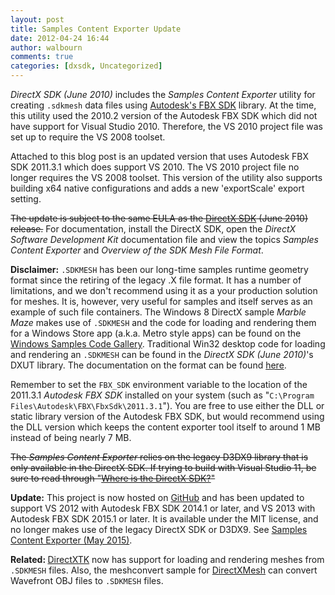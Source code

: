 ```yaml
---
layout: post
title: Samples Content Exporter Update
date: 2012-04-24 16:44
author: walbourn
comments: true
categories: [dxsdk, Uncategorized]
---
```

<p><em>DirectX SDK (June 2010) </em>includes the <em>Samples Content Exporter</em> utility for creating <code>.sdkmesh</code> data files using <a href="http://autodesk.com/fbx">Autodesk's FBX SDK</a> library. At the time, this utility used the 2010.2 version of the Autodesk FBX SDK which did not have support for Visual Studio 2010. Therefore, the VS 2010 project file was set up to require the VS 2008 toolset.</p>
<p>Attached to this blog post is an updated version that uses Autodesk FBX SDK 2011.3.1 which does support VS 2010. The VS 2010 project file no longer requires the VS 2008 toolset. This version of the utility also supports building x64 native configurations and adds a new 'exportScale' export setting.</p>
<p><span style="text-decoration: line-through;">The update is subject to the same EULA as the <a title="DirectX SDK" href="http://msdn.microsoft.com/directx/">DirectX SDK</a> (June 2010) release.</span> For documentation, install the DirectX SDK, open the <em>DirectX Software Development Kit</em> documentation file and view the topics <em>Samples Content Exporter</em> and <em>Overview of the SDK Mesh File Format</em>.</p>
<p><strong>Disclaimer:</strong> <code>.SDKMESH</code> has been our long-time samples runtime geometry format since the retiring of the legacy .X file format. It has a number of limitations, and we don't recommend using it as a your production solution for meshes. It is, however, very useful for samples and itself serves as an example of such file containers. The Windows 8 DirectX sample <em>Marble Maze</em> makes use of <code>.SDKMESH</code> and the code for loading and rendering them for a Windows Store app (a.k.a. Metro style apps) can be found on the <a href="http://code.msdn.microsoft.com/windowsapps/DirectX-Marble-Maze-Game-e4806345/">Windows Samples Code Gallery</a>. Traditional Win32 desktop code for loading and rendering an <code>.SDKMESH</code> can be found in the <em>DirectX SDK (June 2010)</em>'s DXUT library. The documentation on the format can be found <a href="https://directxmesh.codeplex.com/wikipage?title=SDKMesh">here</a>.</p>
<p>Remember to set the <code>FBX_SDK</code> environment variable to the location of the 2011.3.1 <em>Autodesk FBX SDK</em> installed on your system (such as "<code>C:\Program Files\Autodesk\FBX\FbxSdk\2011.3.1</code>"). You are free to use either the DLL or static library version of the Autodesk FBX SDK, but would recommend using the DLL version which keeps the content exporter tool itself to around 1 MB instead of being nearly 7 MB.</p>
<p><span style="text-decoration: line-through;">The <em>Samples Content Exporter</em> relies on the legacy D3DX9 library that is only available in the DirectX SDK. If trying to build with Visual Studio 11, be sure to read through "<a href="http://blogs.msdn.com/b/chuckw/archive/2012/03/22/where-is-the-directx-sdk.aspx">Where is the DirectX SDK?</a>"</span></p>
<p><strong>Update:</strong> This project is now hosted on <a href="https://github.com/walbourn/contentexporter">GitHub</a>&nbsp;and has been updated to support VS 2012 with Autodesk FBX SDK 2014.1 or later, and VS 2013 with Autodesk FBX SDK 2015.1 or later. It is available under the MIT license, and no longer makes use of the legacy DirectX SDK or D3DX9. See <a href="http://blogs.msdn.com/b/chuckw/archive/2015/05/06/samples-content-exporter.aspx">Samples Content Exporter (May 2015)</a>.</p>
<p><strong>Related: </strong><a href="http://directxtk.codeplex.com/">DirectXTK</a> now has support for loading and rendering meshes from <code>.SDKMESH</code> files. Also, the meshconvert sample for <a href="http://go.microsoft.com/fwlink/?LinkID=324981">DirectXMesh</a> can convert Wavefront OBJ files to <code>.SDKMESH</code> files.</p>
